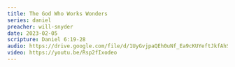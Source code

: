 ```yaml
---
title: The God Who Works Wonders
series: daniel
preacher: will-snyder
date: 2023-02-05
scripture: Daniel 6:19-28
audio: https://drive.google.com/file/d/1UyGvjpaQEh0uNf_Ea9cKUYeftJkfAhS1/view
video: https://youtu.be/Rsp2fIxodeo
---
```

